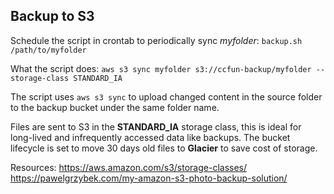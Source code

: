 ## Backup to S3

Schedule the script in crontab to periodically sync *myfolder*:
`
backup.sh /path/to/myfolder
`

What the script does:
`
aws s3 sync myfolder s3://ccfun-backup/myfolder --storage-class STANDARD_IA
`

The script uses `aws s3 sync` to upload changed content in the source folder to the backup bucket under the same folder name.

Files are sent to S3 in the **STANDARD_IA** storage class, this is ideal for long-lived and infrequently accessed data like backups. The bucket lifecycle is set to move 30 days old files to **Glacier** to save cost of storage.

Resources:
https://aws.amazon.com/s3/storage-classes/
https://pawelgrzybek.com/my-amazon-s3-photo-backup-solution/

